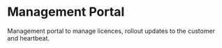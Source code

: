 # Management Portal
Management portal to manage licences, rollout updates to the customer and heartbeat.
